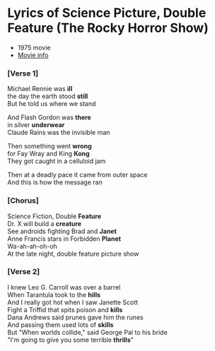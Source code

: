 # Lyrics of Science Picture, Double Feature (The Rocky Horror Show)

+ 1975 movie
+ [Movie info](https://www.imdb.com/title/tt0073629/)


### [Verse 1]
Michael Rennie was **ill**   
the day the earth stood **still**   
But he told us where we stand   

And Flash Gordon was **there**    
in silver **underwear**   
Claude Rains was the invisible man   

Then something went **wrong**    
for Fay Wray and King **Kong**   
They got caught in a celluloid jam   

Then at a deadly pace it came from outer space   
And this is how the message ran   

### [Chorus]
Science Fiction, Double **Feature**   
Dr. X will build a **creature**   
See androids fighting Brad and **Janet**   
Anne Francis stars in Forbidden **Planet**   
Wa-ah-ah-oh-oh   
At the late night, double feature picture show  

### [Verse 2]
I knew Leo G. Carroll was over a barrel   
When Tarantula took to the **hills**   
And I really got hot when I saw Janette Scott   
Fight a Triffid that spits poison and **kills**   
Dana Andrews said prunes gave him the runes   
And passing them used lots of **skills**   
But "When worlds collide," said George Pal to his bride   
"I'm going to give you some terrible **thrills**"   
